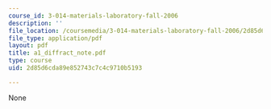 ```yaml
---
course_id: 3-014-materials-laboratory-fall-2006
description: ''
file_location: /coursemedia/3-014-materials-laboratory-fall-2006/2d85d6cda89e852743c7c4c9710b5193_a1_diffract_note.pdf
file_type: application/pdf
layout: pdf
title: a1_diffract_note.pdf
type: course
uid: 2d85d6cda89e852743c7c4c9710b5193

---
```

None
